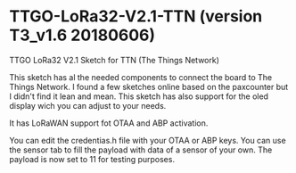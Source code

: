 # TTGO-LoRa32-V2.1-TTN (version T3_v1.6 20180606)

TTGO LoRa32 V2.1 Sketch for TTN (The Things Network)

This sketch has al the needed components to connect the board to The Things Network. I found a few sketches online based on the paxcounter but I didn't find it lean and mean. This sketch has also support for the oled display wich you can adjust to your needs.

It has LoRaWAN support fot OTAA and ABP activation.

You can edit the credentias.h file with your OTAA or ABP keys. You can use the sensor tab to fill the payload with data of a sensor of your own. The payload is now set to 11 for testing purposes.
